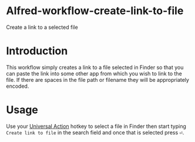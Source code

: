 # Alfred-workflow-create-link-to-file
Create a link to a selected file

# Introduction

This workflow simply creates a link to a file selected in Finder so that you can paste the link into some other app from which you wish to link to the file. If there are spaces in the file path or filename they will be appropriately encoded.

# Usage

Use your [Universal Action](https://www.alfredapp.com/help/features/universal-actions/) hotkey to select a file in Finder then start typing `Create link to file` in the search field and once that is selected press <kbd>⏎</kbd>.
